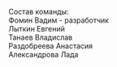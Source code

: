Состав команды:
<br />Фомин Вадим - разработчик
<br />Лыткин Евгений
<br />Танаев Владислав
<br />Раздобреева Анастасия
<br />Александрова Лада
